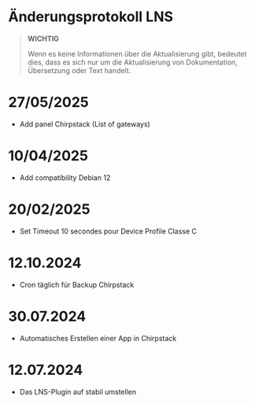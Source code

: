 # Änderungsprotokoll LNS

>**WICHTIG**
>
>Wenn es keine Informationen über die Aktualisierung gibt, bedeutet dies, dass es sich nur um die Aktualisierung von Dokumentation, Übersetzung oder Text handelt.

# 27/05/2025

- Add panel Chirpstack (List of gateways)

# 10/04/2025

- Add compatibility Debian 12

# 20/02/2025

- Set Timeout 10 secondes pour Device Profile Classe C

# 12.10.2024

- Cron täglich für Backup Chirpstack

# 30.07.2024

- Automatisches Erstellen einer App in Chirpstack

# 12.07.2024

- Das LNS-Plugin auf stabil umstellen